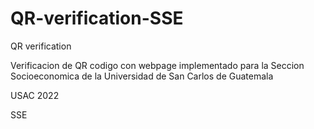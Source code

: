 # QR-verification-SSE
QR verification

Verificacion de QR codigo con webpage implementado para la Seccion Socioeconomica de la Universidad de San Carlos de Guatemala

USAC 2022

SSE
